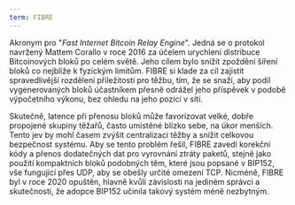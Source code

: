 ```yaml
---
term: FIBRE
---
```


Akronym pro "*Fast Internet Bitcoin Relay Engine*". Jedná se o protokol navržený Mattem Corallo v roce 2016 za účelem urychlení distribuce Bitcoinových bloků po celém světě. Jeho cílem bylo snížit zpoždění šíření bloků co nejblíže k fyzickým limitům. FIBRE si klade za cíl zajistit spravedlivější rozdělení příležitostí pro těžbu, tím, že se snaží, aby podíl vygenerovaných bloků účastníkem přesně odrážel jeho příspěvek v podobě výpočetního výkonu, bez ohledu na jeho pozici v síti.

Skutečně, latence při přenosu bloků může favorizovat velké, dobře propojené skupiny těžařů, často umístěné blízko sebe, na úkor menších. Tento jev by mohl časem zvýšit centralizaci těžby a snížit celkovou bezpečnost systému. Aby se tento problém řešil, FIBRE zavedl korekční kódy a přenos dodatečných dat pro vyrovnání ztráty paketů, stejně jako použití kompaktních bloků podobných těm, které jsou popsané v BIP152, vše fungující přes UDP, aby se obešly určité omezení TCP. Nicméně, FIBRE byl v roce 2020 opuštěn, hlavně kvůli závislosti na jediném správci a skutečnosti, že adopce BIP152 učinila takový systém méně nezbytným.